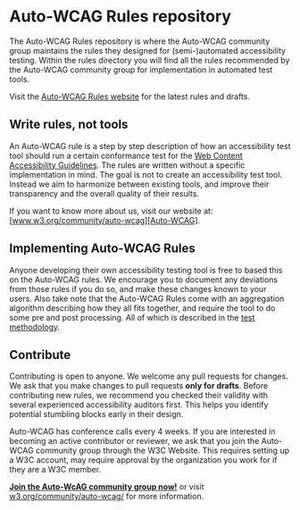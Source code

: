 # Auto-WCAG Rules repository

The Auto-WCAG Rules repository is where the Auto-WCAG community group maintains the rules they designed for (semi-)automated accessibility testing. Within the rules directory you will find all the rules recommended by the Auto-WCAG community group for implementation in automated test tools.

Visit the [Auto-WCAG Rules website](https://auto-wcag/github.io/auto-wcag/_site/) for the latest rules and drafts.

## Write rules, not tools

An Auto-WCAG rule is a step by step description of how an accessibility test tool should run a certain conformance test for the [Web Content Accessibility Guidelines][WCAG20]. The rules are written without a specific implementation in mind. The goal is not to create an accessibility test tool. Instead we aim to harmonize between existing tools, and improve their transparency and the overall quality of their results.

If you want to know more about us, visit our website at: [www.w3.org/community/auto-wcag][Auto-WCAG].

## Implementing Auto-WCAG Rules

Anyone developing their own accessibility testing tool is free to based this on the Auto-WCAG rules. We encourage you to document any deviations from those rules if you do so, and make these changes known to your users. Also take note that the Auto-WCAG Rules come with an aggregation algorithm describing how they all fits together, and require the tool to do some pre and post processing. All of which is described in the [test methodology](https://auto-wcag/github.io/auto-wcag/_site/pages/methodology.html).

## Contribute

Contributing is open to anyone. We welcome any pull requests for changes. We ask that you make changes to pull requests **only for drafts**. Before contributing new rules, we recommend you checked their validity with several experienced accessibility auditors first. This helps you identify potential stumbling blocks early in their design.

Auto-WCAG has conference calls every 4 weeks. If you are interested in becoming an active contributor or reviewer, we ask that you join the Auto-WCAG community group through the W3C Website. This requires setting up a W3C account, may require approval by the organization you work for if they are a W3C member.

**[Join the Auto-WcAG community group now!](https://www.w3.org/community/wp-login.php?redirect_to=%2Fcommunity%2Fauto-wcag%2Fjoin)** or visit [w3.org/community/auto-wcag/][Auto-WCAG] for more information.


[WCAG20]: https://www.w3.org/TR/WCAG20/
[Auto-WCAG]: https://www.w3.org/community/auto-wcag/